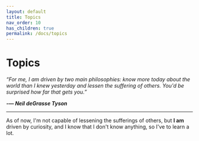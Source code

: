 ```yaml
---
layout: default
title: Topics
nav_order: 10
has_children: true
permalink: /docs/topics
---
```


# Topics

*“For me, I am driven by two main philosophies: know more today about the world than I knew yesterday and lessen the suffering of others. You'd be surprised how far that gets you.”*

__*-― Neil deGrasse Tyson*__

---

As of now, I'm not capable of lessening the sufferings of others, but __I am__ driven by curiosity, and I know that I don't know anything, so I've to learn a lot.
